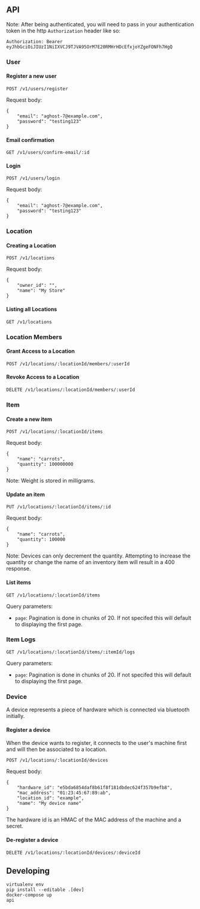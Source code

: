 ## API
Note: After being authenticated, you will need to pass in your authentication
token in the http `Authorization` header like so:

```
Authorization: Bearer eyJhbGciOiJIUzI1NiIXVCJ9TJVA95OrM7E20RMHrHDcEfxjoYZgeFONFh7HgQ
```

### User

#### Register a new user

```
POST /v1/users/register
```

Request body:
```
{
	"email": "aghost-7@example.com",
	"password": "testing123"
}
```

#### Email confirmation

```
GET /v1/users/confirm-email/:id
```

#### Login

```
POST /v1/users/login
```

Request body:
```
{
	"email": "aghost-7@example.com",
	"password": "testing123"
}
```

### Location

#### Creating a Location
```
POST /v1/locations
```

Request body:
```
{
	"owner_id": "",
	"name": "My Store"
}
```

#### Listing all Locations

```
GET /v1/locations
```

### Location Members

#### Grant Access to a Location

```
POST /v1/locations/:locationId/members/:userId
```

#### Revoke Access to a Location

```
DELETE /v1/locations/:locationId/members/:userId
```

### Item

#### Create a new item

```
POST /v1/locations/:locationId/items
```

Request body:
```
{
	"name": "carrots",
	"quantity": 100000000
}
```

Note: Weight is stored in milligrams.

#### Update an item

```
PUT /v1/locations/:locationId/items/:id
```

Request body:

```
{
	"name": "carrots",
	"quantity": 100000
}
```

Note: Devices can only decrement the quantity. Attempting to increase the
quantity or change the name of an inventory item will result in a 400 response.

#### List items

```
GET /v1/locations/:locationId/items
```

Query parameters:
- `page`: Pagination is done in chunks of 20. If not specifed this will default
to displaying the first page.

### Item Logs

```
GET /v1/locations/:locationId/items/:itemId/logs
```

Query parameters:
- `page`: Pagination is done in chunks of 20. If not specifed this will default
to displaying the first page.

### Device
A device represents a piece of hardware which is connected via bluetooth
initially.

#### Register a device
When the device wants to register, it connects to the user's machine first and
will then be associated to a location.

```
POST /v1/locations/:locationId/devices
```

Request body:
```
{
	"hardware_id": "e5bda6854daf8b61f8f181dbdec624f357b9efb8",
	"mac_address": "01:23:45:67:89:ab",
	"location_id": "example",
	"name": "My device name"
}
```

The hardware id is an HMAC of the MAC address of the machine and a secret.

#### De-register a device

```
DELETE /v1/locations/:locationId/devices/:deviceId
```

## Developing

```
virtualenv env
pip install --editable .[dev]
docker-compose up
api
```
